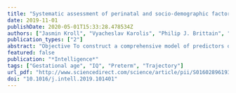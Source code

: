 ```yaml
---
title: "Systematic assessment of perinatal and socio-demographic factors associated with IQ from childhood to adult life following very preterm birth"
date: 2019-11-01
publishDate: 2020-05-01T15:33:28.478534Z
authors: ["Jasmin Kroll", "Vyacheslav Karolis", "Philip J. Brittain", "Chieh-En Jane Tseng", "Sean Froudist-Walsh", "Robin M. Murray", "Chiara Nosarti"]
publication_types: ["2"]
abstract: "Objective To construct a comprehensive model of predictors of IQ and its developmental trajectories in survivors of very preterm birth from childhood to adult life. Methods We examined trajectories of Full-scale, Verbal and Performance IQ from age 8 to 30 years in individuals who were born very preterm (textless33 weeks of gestation). Using linear mixed-effect modelling and model selection procedures, we systematically evaluated the impact of perinatal and socio-demographic factors on all IQ subtypes and their trajectories. Results The association between all IQ subtypes and gestational age, socio-economic status and sex was stable over the studied time points. There was a linear association between IQ and gestation age when considering the full gestational age spectrum, following removal of participants born at 24 weeks of gestation. For those individuals born between 25 and 33 weeks, every full gestational week was associated with 1.4 points increase in Full-scale IQ (95% confidence interval (CI): 0.64–2.15) and 1.3 points increase in IQ subtypes (95% CI: 0.64–2.01). Younger gestational age was associated with lower Performance IQ to a greater extent than Verbal IQ. Low SES was associated with lower Full-scale IQ and males had higher Full-scale IQ than females. Conclusion Individuals who were born very preterm, and especially those born at the lower end of the gestational age spectrum, continue to be at higher risk of cognitive impairment in adult life, with their Performance IQ being particularly affected."
featured: false
publication: "*Intelligence*"
tags: ["Gestational age", "IQ", "Preterm", "Trajectory"]
url_pdf: "http://www.sciencedirect.com/science/article/pii/S0160289619301837"
doi: "10.1016/j.intell.2019.101401"
---
```


